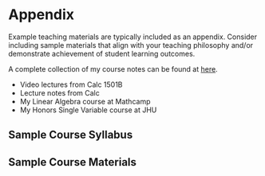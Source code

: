 Appendix
=========


Example teaching materials are typically included as an appendix.
Consider including sample materials that align with your teaching
philosophy and/or demonstrate achievement of student learning outcomes.

A complete collection of my course notes can be found at [here].

-   Video lectures from Calc 1501B
-   Lecture notes from Calc
-   My Linear Algebra course at Mathcamp
-   My Honors Single Variable course at JHU

  [here]: https://apurvanakade.github.io/#education


Sample Course Syllabus
-----------------------


Sample Course Materials
------------------------